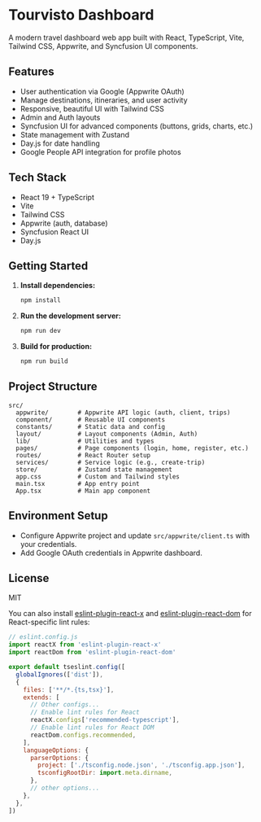 
# Tourvisto Dashboard

A modern travel dashboard web app built with React, TypeScript, Vite, Tailwind CSS, Appwrite, and Syncfusion UI components.

## Features
- User authentication via Google (Appwrite OAuth)
- Manage destinations, itineraries, and user activity
- Responsive, beautiful UI with Tailwind CSS
- Admin and Auth layouts
- Syncfusion UI for advanced components (buttons, grids, charts, etc.)
- State management with Zustand
- Day.js for date handling
- Google People API integration for profile photos

## Tech Stack
- React 19 + TypeScript
- Vite
- Tailwind CSS
- Appwrite (auth, database)
- Syncfusion React UI
- Day.js

## Getting Started

1. **Install dependencies:**
   ```sh
   npm install
   ```
2. **Run the development server:**
   ```sh
   npm run dev
   ```
3. **Build for production:**
   ```sh
   npm run build
   ```

## Project Structure
```
src/
  appwrite/        # Appwrite API logic (auth, client, trips)
  component/       # Reusable UI components
  constants/       # Static data and config
  layout/          # Layout components (Admin, Auth)
  lib/             # Utilities and types
  pages/           # Page components (login, home, register, etc.)
  routes/          # React Router setup
  services/        # Service logic (e.g., create-trip)
  store/           # Zustand state management
  app.css          # Custom and Tailwind styles
  main.tsx         # App entry point
  App.tsx          # Main app component
```

## Environment Setup
- Configure Appwrite project and update `src/appwrite/client.ts` with your credentials.
- Add Google OAuth credentials in Appwrite dashboard.

## License
MIT

You can also install [eslint-plugin-react-x](https://github.com/Rel1cx/eslint-react/tree/main/packages/plugins/eslint-plugin-react-x) and [eslint-plugin-react-dom](https://github.com/Rel1cx/eslint-react/tree/main/packages/plugins/eslint-plugin-react-dom) for React-specific lint rules:

```js
// eslint.config.js
import reactX from 'eslint-plugin-react-x'
import reactDom from 'eslint-plugin-react-dom'

export default tseslint.config([
  globalIgnores(['dist']),
  {
    files: ['**/*.{ts,tsx}'],
    extends: [
      // Other configs...
      // Enable lint rules for React
      reactX.configs['recommended-typescript'],
      // Enable lint rules for React DOM
      reactDom.configs.recommended,
    ],
    languageOptions: {
      parserOptions: {
        project: ['./tsconfig.node.json', './tsconfig.app.json'],
        tsconfigRootDir: import.meta.dirname,
      },
      // other options...
    },
  },
])
```
